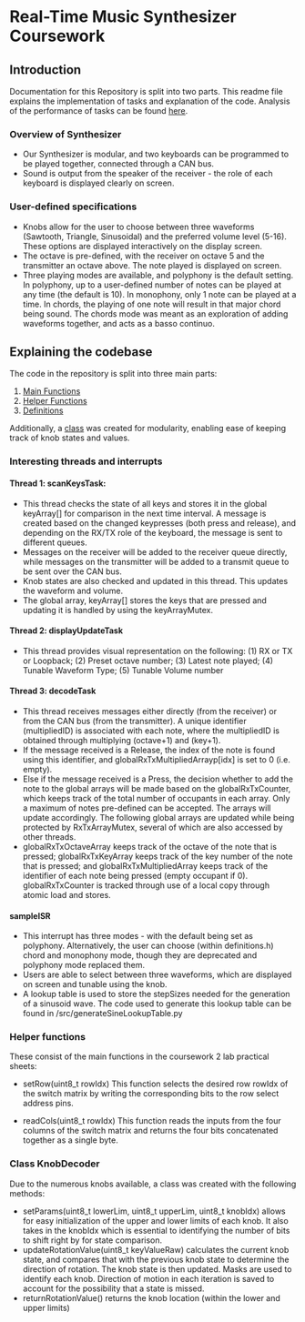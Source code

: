 # Real-Time Music Synthesizer Coursework

## Introduction
Documentation for this Repository is split into two parts. This readme file explains the implementation of tasks and explanation of the code. Analysis of the performance of tasks can be found [here](Analysis.md).

### Overview of Synthesizer <a name="link1"></a>
- Our Synthesizer is modular, and two keyboards can be programmed to be played together, connected through a CAN bus. 
- Sound is output from the speaker of the receiver - the role of each keyboard is displayed clearly on screen. 


### User-defined specifications
- Knobs allow for the user to choose between three waveforms (Sawtooth, Triangle, Sinusoidal) and the preferred volume level (5-16). These options are displayed interactively on the display screen. 
- The octave is pre-defined, with the receiver on octave 5 and the transmitter an octave above. The note played is displayed on screen. 
- Three playing modes are available, and polyphony is the default setting. In polyphony, up to a user-defined number of notes can be played at any time (the default is 10). In monophony, only 1 note can be played at a time. In chords, the playing of one note will result in that major chord being sound. The chords mode was meant as an exploration of adding waveforms together, and acts as a basso continuo. 

## Explaining the codebase
The code in the repository is split into three main parts:
1. [Main Functions](#main)
2. [Helper Functions](#helper)
3. [Definitions](#defs)

Additionally, a [class](#class-knobdecoder) was created for modularity, enabling ease of keeping track of knob states and values.

### Interesting threads and interrupts <a name="main"></a>

#### Thread 1: scanKeysTask: 
- This thread checks the state of all keys and stores it in the global keyArray[] for comparison in the next time interval. A message is created based on the changed keypresses (both press and release), and depending on the RX/TX role of the keyboard, the message is sent to different queues. 
- Messages on the receiver will be added to the receiver queue directly, while messages on the transmitter will be added to a transmit queue to be sent over the CAN bus.
- Knob states are also checked and updated in this thread. This updates the waveform and volume. 
- The global array, keyArray[] stores the keys that are pressed and updating it is handled by using the keyArrayMutex.

#### Thread 2: displayUpdateTask
- This thread provides visual representation on the following: (1) RX or TX or Loopback; (2) Preset octave number; (3) Latest note played; (4) Tunable Waveform Type; (5) Tunable Volume number

#### Thread 3: decodeTask
- This thread receives messages either directly (from the receiver) or from the CAN bus (from the transmitter). A unique identifier (multipliedID) is associated with each note, where the multipliedID is obtained through multiplying (octave+1) and (key+1). 
- If the message received is a Release, the index of the note is found using this identifier, and globalRxTxMultipliedArrayp[idx] is set to 0 (i.e. empty). 
- Else if the message received is a Press, the decision whether to add the note to the global arrays will be made based on the globalRxTxCounter, which keeps track of the total number of occupants in each array. Only a maximum of notes pre-defined can be accepted. The arrays will update accordingly. The following global arrays are updated while being protected by RxTxArrayMutex, several of which are also accessed by other threads. 
- globalRxTxOctaveArray keeps track of the octave of the note that is pressed; globalRxTxKeyArray keeps track of the key number of the note that is pressed; and globalRxTxMultipliedArray keeps track of the identifier of each note being pressed (empty occupant if 0). globalRxTxCounter is tracked through use of a local copy through atomic load and stores. 


#### sampleISR
- This interrupt has three modes - with the default being set as polyphony. Alternatively, the user can choose (within definitions.h) chord and monophony mode, though they are deprecated and polyphony mode replaced them. 
- Users are able to select between three waveforms, which are displayed on screen and tunable using the knob.
- A lookup table is used to store the stepSizes needed for the generation of a sinusoid wave. The code used to generate this lookup table can be found in /src/generateSineLookupTable.py 

### Helper functions <a name="helper"></a>

These consist of the main functions in the coursework 2 lab practical sheets: 

- setRow(uint8_t rowIdx)
This function selects the desired row rowIdx of the switch matrix by writing the corresponding bits to the row select address pins.

- readCols(uint8_t rowIdx)
This function reads the inputs from the four columns of the switch matrix and returns the four bits concatenated together as a single byte.


### Class KnobDecoder

Due to the numerous knobs available, a class was created with the following methods:
- setParams(uint8_t lowerLim, uint8_t upperLim, uint8_t knobIdx) allows for easy initialization of the upper and lower limits of each knob. It also takes in the knobIdx which is essential to identifying the number of bits to shift right by for state comparison.
- updateRotationValue(uint8_t keyValueRaw) calculates the current knob state, and compares that with the previous knob state to determine the direction of rotation. The knob state is then updated. Masks are used to identify each knob. Direction of motion in each iteration is saved to account for the possibility that a state is missed. 
- returnRotationValue() returns the knob location (within the lower and upper limits)